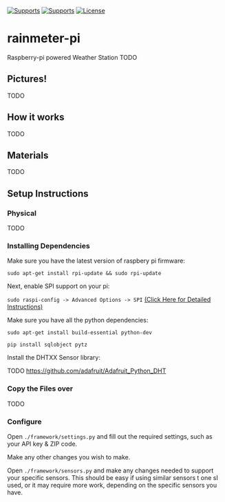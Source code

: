 [![Supports](https://img.shields.io/badge/platform-raspberry%20pi-lightgrey.svg?style=plastic)](https://www.raspberrypi.org/) [![Supports](https://img.shields.io/badge/supports-mysql%20or%20sqlite-lightgrey.svg?style=plastic)](https://github.com/1n5aN1aC/rainmeter-pi/blob/master/framework/settings.py) [![License](https://img.shields.io/badge/license-cc--by--sa-green.svg?style=plastic)](http://creativecommons.org/licenses/by-sa/4.0/)

# rainmeter-pi
Raspberry-pi powered Weather Station
TODO

## Pictures!

TODO

## How it works

TODO

## Materials

TODO

## Setup Instructions

### Physical

TODO

### Installing Dependencies
Make sure you have the latest version of raspbery pi firmware:

```sudo apt-get install rpi-update && sudo rpi-update```

Next, enable SPI support on your pi:

```sudo raspi-config -> Advanced Options -> SPI``` [(Click Here for Detailed Instructions)](http://www.raspberrypi-spy.co.uk/2014/08/enabling-the-spi-interface-on-the-raspberry-pi/)

Make sure you have all the python dependencies:

```sudo apt-get install build-essential python-dev```

```pip install sqlobject pytz```

Install the DHTXX Sensor library:

TODO https://github.com/adafruit/Adafruit_Python_DHT

### Copy the Files over

TODO

### Configure

Open ```./framework/settings.py``` and fill out the required settings, such as your API key & ZIP code.

Make any other changes you wish to make.

Open ```./framework/sensors.py``` and make any changes needed to support your specific sensors.  This should be easy if using similar sensors t one sI used, or it may require more work, depending on the specific sensors you have.
